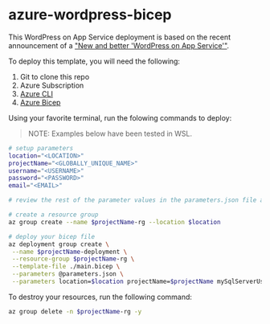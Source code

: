 # azure-wordpress-bicep

This WordPress on App Service deployment is based on the recent announcement of a ["New and better 'WordPress on App Service'"](https://techcommunity.microsoft.com/t5/apps-on-azure-blog/the-new-and-better-wordpress-on-app-service/ba-p/3202594).

To deploy this template, you will need the following:

1. Git to clone this repo
1. Azure Subscription
1. [Azure CLI](https://docs.microsoft.com/en-us/cli/azure/install-azure-cli)
1. [Azure Bicep](https://docs.microsoft.com/en-us/azure/azure-resource-manager/bicep/install)

Using your favorite terminal, run the folowing commands to deploy:

> NOTE: Examples below have been tested in WSL.

```bash
# setup parameters
location="<LOCATION>"
projectName="<GLOBALLY_UNIQUE_NAME>"
username="<USERNAME>"
password="<PASSWORD>"
email="<EMAIL>"

# review the rest of the parameter values in the parameters.json file and override the values

# create a resource group
az group create --name $projectName-rg --location $location

# deploy your bicep file
az deployment group create \
 --name $projectName-deployment \
 --resource-group $projectName-rg \
 --template-file ./main.bicep \
 --parameters @parameters.json \
 --parameters location=$location projectName=$projectName mySqlServerUsername=$username mySqlServerPassword=$password wordpressAdminEmail=$email wordpressUsername=$username wordpressPassword=$password
```

To destroy your resources, run the following command:

```bash
az group delete -n $projectName-rg -y
```

